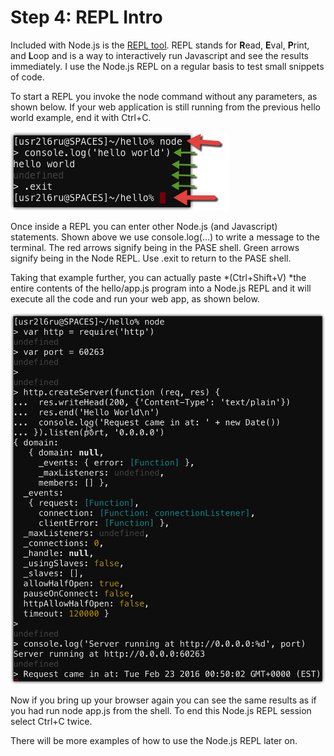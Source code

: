 # Step 4: REPL Intro

Included with Node.js is the [REPL tool](https://nodejs.org/api/repl.html).  REPL stands for **R**ead, **E**val, **P**rint, and **L**oop and is a way to interactively run Javascript and see the results immediately.  I use the Node.js REPL on a regular basis to test small snippets of code.

To start a REPL you invoke the node command without any parameters, as shown below.  If your web application is still running from the previous hello world example, end it with Ctrl+C.

![image alt text](image_11.png)

Once inside a REPL you can enter other Node.js (and Javascript) statements.  Shown above we use console.log(...) to write a message to the terminal.  The red arrows signify being in the PASE shell.  Green arrows signify being in the Node REPL.  Use .exit to return to the PASE shell.

Taking that example further, you can actually paste *(Ctrl+Shift+V) *the entire contents of the hello/app.js program into a Node.js REPL and it will execute all the code and run your web app, as shown below.

![image alt text](image_12.png)

Now if you bring up your browser again you can see the same results as if you had run node app.js from the shell.  To end this Node.js REPL session select Ctrl+C twice.

There will be more examples of how to use the Node.js REPL later on.